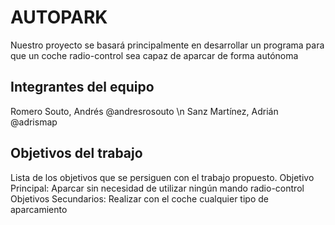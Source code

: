# AUTOPARK 

Nuestro proyecto se basará principalmente en desarrollar un programa para que un coche radio-control sea capaz de aparcar de forma autónoma 

## Integrantes del equipo

Romero Souto, Andrés @andresrosouto \n
Sanz Martínez, Adrián @adrismap
  

## Objetivos del trabajo

Lista de los objetivos que se persiguen con el trabajo propuesto.
Objetivo Principal: Aparcar sin necesidad de utilizar ningún mando radio-control
Objetivos Secundarios: Realizar con el coche cualquier tipo de aparcamiento
